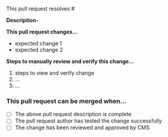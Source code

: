 This pull request resolves #

**Description-**

**This pull request changes...**

- expected change 1
- expected change 2

**Steps to manually review and verify this change...**

1. steps to view and verify change
2. ...
3. ...

### This pull request can be merged when…

- [ ] The above pull request description is complete
- [ ] The pull request author has tested the change successfully
- [ ] The change has been reviewed and approved by CMS
